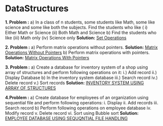 # DataStructures

**1. Problem :**
    a) In a class of n students,  some students like  Math, some like  science and some like  both  the subjects. 
    Find  the students who like  ( i)  Either Math or Science (ii)  Both Math and Science
    b) Find  the students who like  (iii)  Math only  (iv) Science only
    **Solution:**  [Set Operations](https://github.com/sohamtupe55/DataStructures/blob/master/setoperations.cpp)

**2. Problem :**
    a) Perform matrix operations without pointers.
    **Solution:** [Matrix Operations Without Pointers](https://github.com/sohamtupe55/DataStructures/blob/master/matrixwithoutpointer.cpp)
    b) Perform matrix operations with pointers.
   **Solution:** [Matrix Operations With Pointers](https://github.com/sohamtupe55/DataStructures/blob/master/matrixwithpointer.cpp)
   
**3. Problem :**
    a) Create a database for inventory  system of a shop using  array of structures and perform following  operations  on it:  i.) Add record    ii.)  Display  Database
    b) In the inventory  system database iii.)  Search record iv.)  Delete record v.)  Sort  records
    **Solution:** [INVENTORY SYSTEM USING ARRAY OF STRUCTURES](https://github.com/sohamtupe55/DataStructures/blob/master/inventory.cpp)

**4.Problem :**
    a)  Create database for employees of an organization  using  sequential  file  and perform following operations:   i. Display  ii.  Add records iii.  Search record
    b) Perform following  operations  on  employee database iv. Modify record v. Delete record vi.  Sort using Bubble  sort
    **Solution:** [EMPLOYEE DATABASE USING SEQUQNTIAL FILE HANDLING](https://github.com/sohamtupe55/DataStructures/blob/master/seqfile.c)
